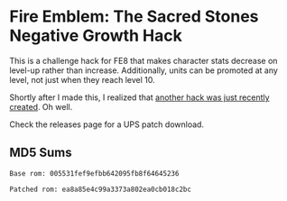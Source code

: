 # Fire Emblem: The Sacred Stones Negative Growth Hack

This is a challenge hack for FE8 that makes character stats decrease on
level-up rather than increase. Additionally, units can be promoted at any
level, not just when they reach level 10.

Shortly after I made this, I realized that [another hack was just recently
created](https://feuniverse.us/t/fe8-negative-growths/4547). Oh well.

Check the releases page for a UPS patch download.

## MD5 Sums

```
Base rom: 005531fef9efbb642095fb8f64645236
```

```
Patched rom: ea8a85e4c99a3373a802ea0cb018c2bc
```
